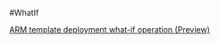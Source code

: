 #WhatIf

[ARM template deployment what-if operation (Preview)](https://docs.microsoft.com/en-us/azure/azure-resource-manager/templates/template-deploy-what-if?tabs=azure-powershell)

